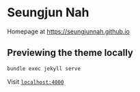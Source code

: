 # Seungjun Nah

Homepage at https://seungjunnah.github.io

## Previewing the theme locally

```bash
bundle exec jekyll serve
```
Visit [`localhost:4000`](http://localhost:4000)